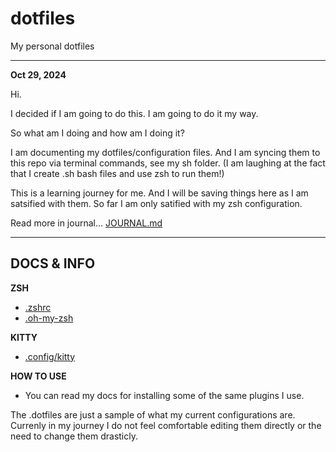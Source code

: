 # dotfiles
My personal dotfiles

---

**Oct 29, 2024**

Hi.

I decided if I am going to do this.
I am going to do it my way.


So what am I doing and how am I doing it?

I am documenting my dotfiles/configuration files. And I am syncing them to this repo via terminal commands, see my sh folder. (I am laughing at the fact that I create .sh bash files and use zsh to run them!)

This is a learning journey for me.
And I will be saving things here as I am satsified with them.
So far I am only satified with my zsh configuration.

Read more in journal...
[JOURNAL.md](JOURNAL.md)

---


## DOCS & INFO


**ZSH**
- [.zshrc](rootDOCS/zshrc.md)
- [.oh-my-zsh](rootDOCS/oh-my-zsh.md)

**KITTY**
- [.config/kitty](rootDOCS/config_kitty.md)



**HOW TO USE**
- You can read my docs for installing some of the same plugins I use.

The .dotfiles are just a sample of what my current configurations are.
Currenly in my journey I do not feel comfortable editing them directly or the need to change them drasticly.